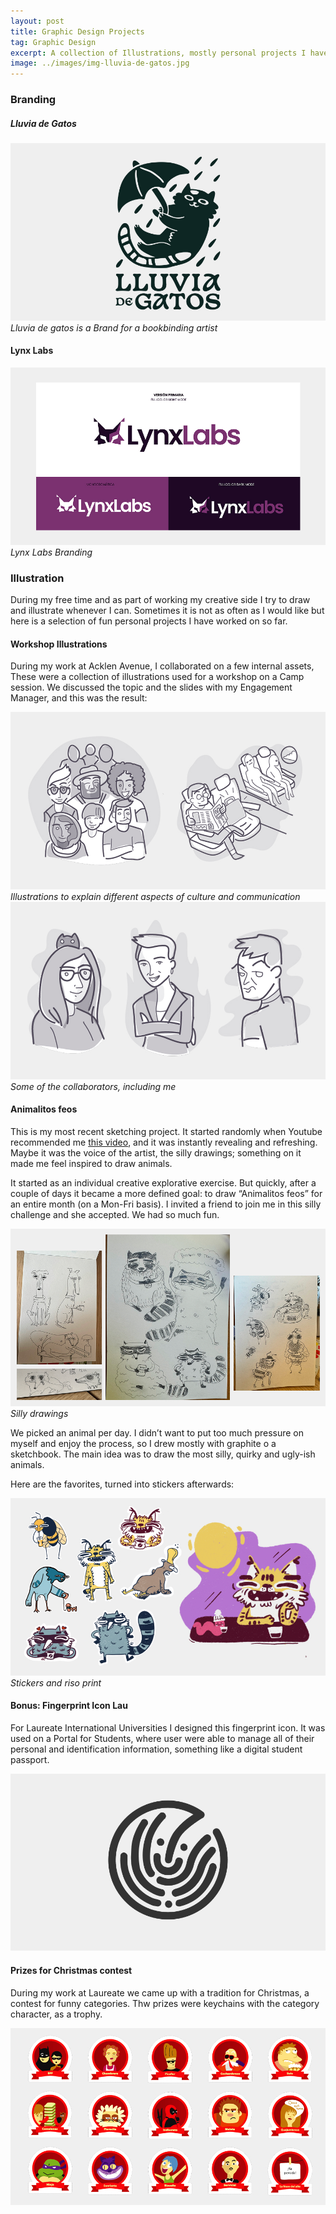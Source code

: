 ```yaml
---
layout: post
title: Graphic Design Projects
tag: Graphic Design
excerpt: A collection of Illustrations, mostly personal projects I have worked on so far. 
image: ../images/img-lluvia-de-gatos.jpg
---
```



### Branding 

##### Lluvia de Gatos

![Luvia de gatos logo](../images/img-lluvia-de-gatos.jpg)
*Lluvia de gatos is a Brand for a bookbinding artist*

#### Lynx Labs

![Lynx logo](../images/img-lynx.jpg)
*Lynx Labs Branding*


### Illustration
During my free time and as part of working my creative side I try to draw and illustrate whenever I can. Sometimes it is not as often as I would like but here is a selection of fun personal projects I have worked on so far. 

#### Workshop Illustrations
During my work at Acklen Avenue, I collaborated on a few internal assets, These were a collection of illustrations used for a workshop on a Camp session. We discussed the topic and the slides with my Engagement Manager, and this was the result: 

![Illustrations for workshop: Various people](../images/img-illustration-workshop-1.jpg)
*Illustrations to explain different aspects of culture and communication*
![Illustrations for workshop: The collaborators](../images/img-illustration-workshop-2.jpg)
*Some of the collaborators, including me*


#### Animalitos feos
This is my most recent sketching project. It started randomly when Youtube recommended me [this video](https://youtu.be/kngc8LXYdkc?si=KP9Q9htg8VRQfEuS), and it was instantly revealing and refreshing. Maybe it was the voice of the artist, the silly drawings; something on it made me feel inspired to draw animals.

It started as an individual creative explorative exercise. But quickly, after a couple of days it became a more defined goal: to draw “Animalitos feos” for an entire month (on a Mon-Fri basis). 
I invited a friend to join me in this silly challenge and she accepted. We had so much fun.


![Illustrations for contest](../images/img-illustration-animalitos.jpg)
*Silly drawings*

We picked an animal per day. I didn’t want to put too much pressure on myself and enjoy the process, so I drew mostly with graphite o a sketchbook. The main idea was to draw the most silly, quirky and ugly-ish animals. 

Here are the favorites, turned into stickers afterwards:  

![Illustrations for contest](../images/img-illustration-animalitos-2.jpg)
*Stickers and riso print*

#### Bonus: Fingerprint Icon Lau 
For Laureate International Universities I designed this fingerprint icon. It was used on a Portal for Students, where user were able to manage all of their personal and identification information, something like a digital student passport. 

![Fingerprint Icon](../images/img-figerprint.jpg)

#### Prizes for Christmas contest 
During my work at Laureate we came up with a tradition for Christmas, a contest for funny categories. Thw prizes were keychains with the category character, as a trophy. 

![Illustrations for contest](../images/img-illustration-prizes.jpg)

